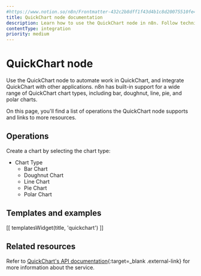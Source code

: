 ```yaml
---
#https://www.notion.so/n8n/Frontmatter-432c2b8dff1f43d4b1c8d20075510fe4
title: QuickChart node documentation
description: Learn how to use the QuickChart node in n8n. Follow technical documentation to integrate QuickChart node into your workflows.
contentType: integration
priority: medium
---
```


# QuickChart node

Use the QuickChart node to automate work in QuickChart, and integrate QuickChart with other applications. n8n has built-in support for a wide range of QuickChart chart types, including bar, doughnut, line, pie, and polar charts.

On this page, you'll find a list of operations the QuickChart node supports and links to more resources.

## Operations

Create a chart by selecting the chart type:

* Chart Type
	* Bar Chart
	* Doughnut Chart
	* Line Chart
	* Pie Chart
	* Polar Chart

## Templates and examples

<!-- see https://www.notion.so/n8n/Pull-in-templates-for-the-integrations-pages-37c716837b804d30a33b47475f6e3780 -->
[[ templatesWidget(title, 'quickchart') ]]

## Related resources

Refer to [QuickChart's API documentation](https://quickchart.io/documentation/){:target=_blank .external-link} for more information about the service.
